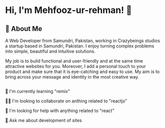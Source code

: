 # Hi, I'm Mehfooz-ur-rehman! 👋


## 🚀 About Me
A Web Developer from Samundri, Pakistan, working in Crazybeings studios a startup based in Samundri, Pakistan. I enjoy turning complex problems into simple, beautiful and intuitive solutions.

My job is to build functional and user-friendly and at the same time attractive websites for you. Moreover, I add a personal touch to your product and make sure that it is eye-catching and easy to use. My aim is to bring across your message and identity in the most creative way.


##

🧠 I'm currently learning "remix"

👯‍♀️ I'm looking to collaborate on anthing related to "reactjs"

🤔 I'm looking for help with anything related to "react"

💬 Ask me about development of sites

